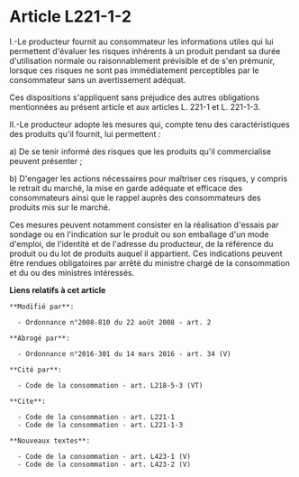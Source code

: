 # Article L221-1-2

I.-Le producteur fournit au consommateur les informations utiles qui lui permettent d'évaluer les risques inhérents à un
produit pendant sa durée d'utilisation normale ou raisonnablement prévisible et de s'en prémunir, lorsque ces risques ne sont
pas immédiatement perceptibles par le consommateur sans un avertissement adéquat. 

Ces dispositions s'appliquent sans préjudice des autres obligations mentionnées au présent article et aux articles L. 221-1
et L. 221-1-3. 

II.-Le producteur adopte les mesures qui, compte tenu des caractéristiques des produits qu'il fournit, lui permettent : 

a) De se tenir informé des risques que les produits qu'il commercialise peuvent présenter ; 

b) D'engager les actions nécessaires pour maîtriser ces risques, y compris le retrait du marché, la mise en garde adéquate et
efficace des consommateurs ainsi que le rappel auprès des consommateurs des produits mis sur le marché. 

Ces mesures peuvent notamment consister en la réalisation d'essais par sondage ou en l'indication sur le produit ou son
emballage d'un mode d'emploi, de l'identité et de l'adresse du producteur, de la référence du produit ou du lot de produits
auquel il appartient. Ces indications peuvent être rendues obligatoires par arrêté du ministre chargé de la consommation et
du ou des ministres intéressés.

**Liens relatifs à cet article**

	**Modifié par**:

	  - Ordonnance n°2008-810 du 22 août 2008 - art. 2

	**Abrogé par**:

	  - Ordonnance n°2016-301 du 14 mars 2016 - art. 34 (V)

	**Cité par**:

	  - Code de la consommation - art. L218-5-3 (VT)

	**Cite**:

	  - Code de la consommation - art. L221-1
	  - Code de la consommation - art. L221-1-3

	**Nouveaux textes**:

	  - Code de la consommation - art. L423-1 (V)
	  - Code de la consommation - art. L423-2 (V)
